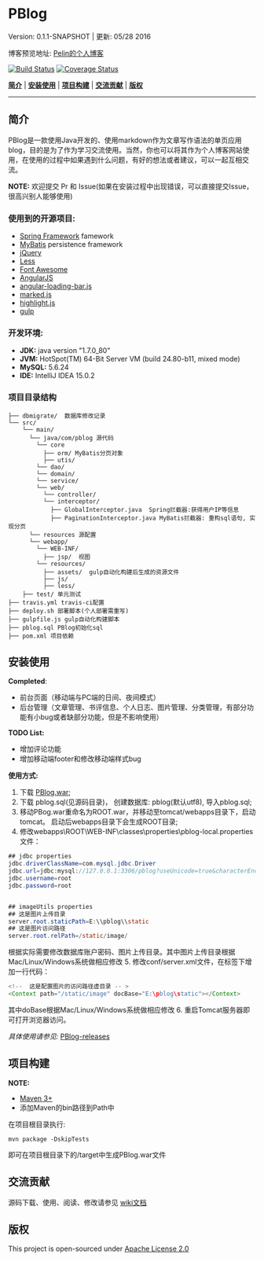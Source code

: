 # PBlog
Version: 0.1.1-SNAPSHOT | 更新: 05/28 2016

博客预览地址: [Pelin的个人博客](http://www.pelinli.com)

[![Build Status](https://travis-ci.org/penglongli/PBlog.svg?branch=master)](https://travis-ci.org/penglongli/PBlog) [![Coverage Status](https://coveralls.io/repos/github/penglongli/PBlog/badge.svg?branch=master)](https://coveralls.io/github/penglongli/PBlog?branch=master)

[**简介**](#简介) | 
[**安装使用**](#安装使用) | 
[**项目构建**](#项目构建) | [**交流贡献**](#交流贡献) |  [**版权**](#版权)
 
---

## 简介
PBlog是一款使用Java开发的、使用markdown作为文章写作语法的单页应用blog，目的是为了作为学习交流使用。当然，你也可以将其作为个人博客网站使用，在使用的过程中如果遇到什么问题，有好的想法或者建议，可以一起互相交流。

**NOTE:**
欢迎提交 Pr 和 Issue(如果在安装过程中出现错误，可以直接提交Issue，很高兴别人能够使用)

### 使用到的开源项目:
- [Spring Framework](http://spring.io/) famework
- [MyBatis](http://www.mybatis.org/mybatis-3/) persistence framework
- [jQuery](http://jquery.com) 
- [Less](http://lesscss.org/)
- [Font Awesome](http://www.bootcss.com/p/font-awesome/)
- [AngularJS](https://angularjs.org/)
- [angular-loading-bar.js](https://github.com/chieffancypants/angular-loading-bar)
- [marked.js](https://github.com/chjj/marked)
- [highlight.js](https://highlightjs.org/)
- [gulp](http://gulpjs.com/)

### 开发环境:
- **JDK:** java version "1.7.0_80" 
- **JVM:** HotSpot(TM) 64-Bit Server VM (build 24.80-b11, mixed mode)
- **MySQL:** 5.6.24
- **IDE:** IntelliJ IDEA 15.0.2

### 项目目录结构
```
├── dbmigrate/  数据库修改记录
└── src/
    └── main/ 
      └── java/com/pblog 源代码
        └── core
          ├── orm/ MyBatis分页对象
          ├── utis/ 
        └── dao/
        └── domain/
        └── service/
        └── web/ 
          └── controller/
          └── interceptor/
            ├── GlobalInterceptor.java  Spring拦截器:获得用户IP等信息
            ├── PaginationInterceptor.java MyBatis拦截器: 重构sql语句, 实现分页
      └── resources 源配置 
      └── webapp/ 
        └── WEB-INF/ 
          ├── jsp/  视图
        └── resources/
          ├── assets/  gulp自动化构建后生成的资源文件
          ├── js/  
          ├── less/
    ├── test/ 单元测试
├── travis.yml travis-ci配置
├── deploy.sh 部署脚本(个人部署需重写)
├── gulpfile.js gulp自动化构建脚本
├── pblog.sql PBlog初始化sql
├── pom.xml 项目依赖

```
## 安装使用

**Completed**:

* 前台页面（移动端与PC端的日间、夜间模式）
* 后台管理（文章管理、书评信息、个人日志、图片管理、分类管理，有部分功能有小bug或者缺部分功能，但是不影响使用）

**TODO List:**
* 增加评论功能
* 增加移动端footer和修改移动端样式bug

**使用方式:**

1. 下载 [PBlog.war](https://github.com/penglongli/PBlog/releases/download/0.1.1/PBlog.war);
2. 下载 pblog.sql(见源码目录)， 创建数据库: pblog(默认utf8), 导入pblog.sql;
3. 移动PBog.war重命名为ROOT.war，并移动至tomcat/webapps目录下，启动tomcat。 启动后webapps目录下会生成ROOT目录;
4. 修改webapps\ROOT\WEB-INF\classes\properties\pblog-local.properties文件：
``` java
## jdbc properties
jdbc.driverClassName=com.mysql.jdbc.Driver
jdbc.url=jdbc:mysql://127.0.0.1:3306/pblog?useUnicode=true&characterEncoding=UTF-8
jdbc.username=root
jdbc.password=root


## imageUtils properties
## 这是图片上传目录
server.root.staticPath=E:\\pblog\\static
## 这是图片访问路径
server.root.relPath=/static/image/
```
根据实际需要修改数据库账户密码、图片上传目录。其中图片上传目录根据Mac/Linux/Windows系统做相应修改
5. 修改conf/server.xml文件，在标签下增加一行代码：
``` java
<!--  这是配置图片的访问路径虚目录 -- >
<Context path="/static/image" docBase="E:\pblog\static"></Context>
```
其中doBase根据Mac/Linux/Windows系统做相应修改
6. 重启Tomcat服务器即可打开浏览器访问。

*具体使用请参见:* [PBlog-releases](https://github.com/penglongli/PBlog/releases/)

## 项目构建
**NOTE:** 

* [Maven 3+](http://maven.apache.org/download.cgi)
* 添加Maven的bin路径到Path中

在项目根目录执行:
```
mvn package -DskipTests
```
即可在项目根目录下的/target中生成PBlog.war文件

## 交流贡献

源码下载、使用、阅读、修改请参见 [wiki文档](https://github.com/penglongli/PBlog/wiki)

## 版权
This project is open-sourced under [Apache License 2.0](http://www.apache.org/licenses/LICENSE-2.0)


